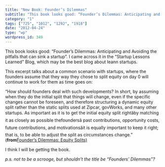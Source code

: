 ```yaml
---
title: "New Book: Founder’s Dilemmas"
subtitle: "This book looks good: “Founder’s Dilemmas: Anticipating and Avoiding the pitfalls that can sink a st..."
category: "1"
tags: ["725", "1012", "1292", "1918"]
date: "2012-04-24"
type: "wp"
wordpress_id: 349
---
```

This book looks good: “Founder’s Dilemmas: Anticipating and Avoiding the pitfalls that can sink a startup”. I came across it in the “Startup Lessons Learned” Blog, which may be the best blog about leann startups.

This excerpt talks about a common scenario with startups, where the founders assume that they way they chose to split equity on day 0 will continue to work for them as time goes on:

> 
“How should founders deal with such developments? In short, by assuming when they do the initial split that things will change, even if the specific changes cannot be foreseen, and therefore structuring a dynamic equity split rather than the static splits used at Zipcar, govWorks, and many other startups. As important as it is to get the initial equity split rightâby matching it as closely as possible thefoundersâ past contributions, opportunity costs, future contributions, and motivationsâit is equally important to keep it right; that is, to be able to adjust the split as circumstances change.” (**from**[Founder’s Dilemmas: Equity Splits)](http://www.startuplessonslearned.com/)

I think I will be getting the book.

*p.s. not to be a scrooge, but shouldn’t the title be “Founders’ Dilemmas”?*